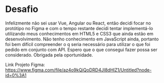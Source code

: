 # Desafio

Infelizmente não sei usar Vue, Angular ou React, então decidi focar no protótipo no Figma e com o tempo restante decidi tentar implementá-lo utilizando meus conhecimentos em HTML5 e CSS3 que ainda estão em desenvolvimento. Não tenho conhecimento em JavaScript ainda, portanto foi bem difícil compreender o q seria necessário para utilizar o que foi pedido em conjunto com API. Espero que o que consegui fazer possa ser considerado.
Obrigada pela oportunidade.


Link Projeto Figma: 
https://www.figma.com/file/az4o9kQiQoDRD4JI8dHlZ1/Untitled?node-id=0%3A1
